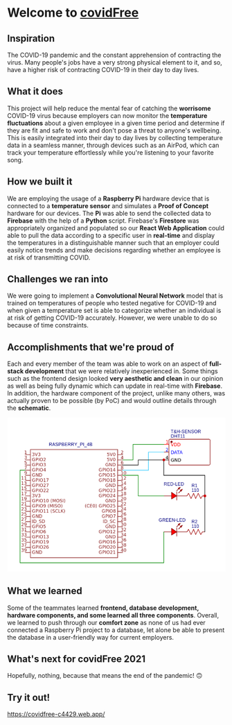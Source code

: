 # Welcome to [covidFree](https://nobodyinthis.space)
## Inspiration

The COVID-19 pandemic and the constant apprehension of contracting the virus. Many people's jobs have a very strong physical element to it, and so, have a higher risk of contracting COVID-19 in their day to day lives.

## What it does

This project will help reduce the mental fear of catching the **worrisome** COVID-19 virus because employers can now monitor the **temperature fluctuations** about a given employee in a given time period and determine if they are fit and safe to work and don't pose a threat to anyone's wellbeing. This is easily integrated into their day to day lives by collecting temperature data in a seamless manner, through devices such as an AirPod, which can track your temperature effortlessly while you're listening to your favorite song. 

## How we built it
We are employing the usage of a **Raspberry Pi** hardware device that is connected to a **temperature sensor** and simulates a **Proof of Concept** hardware for our devices. The **Pi** was able to send the collected data to **Firebase** with the help of a **Python**  script. Firebase's **Firestore** was appropriately organized and populated so our **React Web Application** could able to pull the data according to a specific user in **real-time** and display the temperatures in a distinguishable manner such that an employer could easily notice trends and make decisions regarding whether an employee is at risk of transmitting COVID. 

## Challenges we ran into
We were going to implement a **Convolutional Neural Network** model that is trained on temperatures of people who tested negative for COVID-19 and when given a temperature set is able to categorize whether an individual is at risk of getting COVID-19 accurately. However, we were unable to do so because of time constraints. 

## Accomplishments that we're proud of
Each and every member of the team was able to work on an aspect of **full-stack development** that we were relatively inexperienced in. Some things such as the frontend design looked **very aesthetic and clean** in our opinion as well as being fully dynamic which can update in real-time with **Firebase**. In addition, the hardware component of the project, unlike many others, was actually proven to be possible (by PoC) and would outline details through the **schematic**. 

![Alt text](https://github.com/ynoza/covidFree/raw/main/schematics/UOttaHack-covidFree.png)

## What we learned
Some of the teammates learned **frontend, database development, hardware components, and some learned all three components**. Overall, we learned to push through our **comfort zone** as none of us had ever connected a Raspberry Pi project to a database, let alone be able to present the database in a user-friendly way for current employers.

## What's next for covidFree 2021
Hopefully, nothing, because that means the end of the pandemic! 🙃

## Try it out!

https://covidfree-c4429.web.app/
